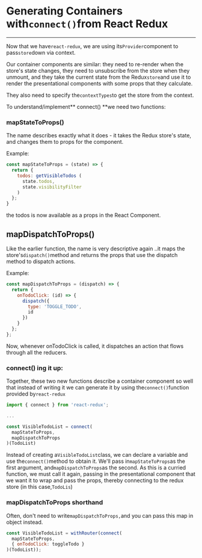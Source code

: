 # Generating Containers with`connect()`from React Redux

---

Now that we have`react-redux`, we are using its`Provider`component to pass`store`down via context.

Our container components are similar: they need to re-render when the store's state changes, they need to unsubscribe from the store when they unmount, and they take the current state from the Redux`store`and use it to render the presentational components with some props that they calculate.

They also need to specify the`contextTypes`to get the store from the context.

To understand/implement** connect\(\) **we need two functions:

### mapStateToProps\(\)

The name describes exactly what it does - it takes the Redux store's state, and changes them to props for the component.

Example:

```js
const mapStateToProps = (state) => {
  return {
    todos: getVisibleTodos (
      state.todos,
      state.visibilityFilter
    )
  };
}
```

the todos is now available as a props in the React Component.

## mapDispatchToProps\(\)

Like the earlier function, the name is very descriptive again ..it maps the store's`dispatch()`method and returns the props that use the dispatch method to dispatch actions.

Example:

```js
const mapDispatchToProps = (dispatch) => {
  return {
    onTodoClick: (id) => {
      dispatch({
        type: 'TOGGLE_TODO',
        id
      })
    }
  };
};
```

Now, whenever onTodoClick is called, it dispatches an action that flows through all the reducers.

### connect\(\) ing it up:

Together, these two new functions describe a container component so well that instead of writing it we can generate it by using the`connect()`function provided by`react-redux`

```js
import { connect } from 'react-redux';

...

const VisibleTodoList = connect(
  mapStateToProps,
  mapDispatchToProps
)(TodoList)
```

Instead of creating a`VisibleTodoList`class, we can declare a variable and use the`connect()`method to obtain it. We'll pass in`mapStateToProps`as the first argument, and`mapDispatchToProps`as the second. As this is a curried function, we must call it again, passing in the presentational component that we want it to wrap and pass the props, thereby connecting to the redux store \(in this case,`TodoLis`\)

### mapDispatchToProps shorthand

Often, don't need to write`mapDispatchToProps,`and you can pass this map in object instead.

```js
const VisibleTodoList = withRouter(connect(
  mapStateToProps,
  { onTodoClick: toggleTodo }
)(TodoList));
```





